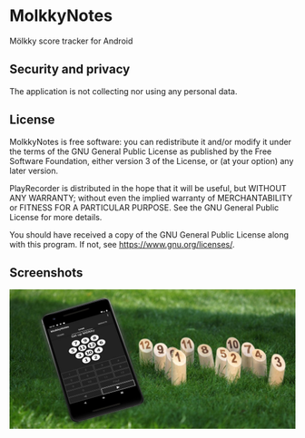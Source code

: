 # MolkkyNotes
Mölkky score tracker for Android

## Security and privacy
The application is not collecting nor using any personal data.

## License
MolkkyNotes is free software: you can redistribute it and/or modify
it under the terms of the GNU General Public License as published by
the Free Software Foundation, either version 3 of the License, or
(at your option) any later version.

PlayRecorder is distributed in the hope that it will be useful,
but WITHOUT ANY WARRANTY; without even the implied warranty of
MERCHANTABILITY or FITNESS FOR A PARTICULAR PURPOSE.  See the
GNU General Public License for more details.

You should have received a copy of the GNU General Public License
along with this program.  If not, see <https://www.gnu.org/licenses/>.

## Screenshots

![feature_graphics](fastlane/metadata/android/en-US/images/featureGraphic.jpg "Feature graphics")
